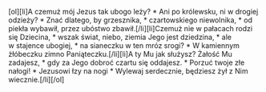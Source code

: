 [ol][li]A czemuż mój Jezus tak ubogo leży? * Ani po królewsku, ni w drogiej odzieży? * Znać dlatego, by grzesznika, * czartowskiego niewolnika, * od piekła wybawił, przez ubóstwo zbawił.[/li][li]Czemuż nie w pałacach rodzi się Dziecina, * wszak świat, niebo, ziemia Jego jest dziedzina, * ale w stajence ubogiej, * na sianeczku w ten mróz srogi? * W kamiennym żłóbeczku zimno Paniąteczku.[/li][li]A ty Mu jak służysz? Żałość Mu zadajesz, * gdy za Jego dobroć czartu się oddajesz. * Porzuć twoje złe nałogi! * Jezusowi łzy na nogi * Wylewaj serdecznie, będziesz żył z Nim wiecznie.[/li][/ol]